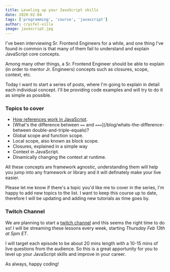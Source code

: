 ```yaml
---
title: Leveling up your JavaScript skills
date: 2020-02-04
tags: ['programming', 'course', 'javascript']
author: crysfel-villa
image: javascript.jpg
---
```

I've been interviewing Sr. Frontend Engineers for a while, and one thing I've found in common is that many of them fail to understand and explain JavaScript core concepts.

Among many other things, a Sr. Frontend Engineer should be able to explain (in order to mentor Jr. Engineers) concepts such as closures, scope, context, etc. 

Today I want to start a series of posts, where I'm going to explain in detail each individual concept. I'll be providing code examples and will try to do it as simple as possible.

### Topics to cover

- [How references work in JavaScript](/blog/how-references-work-in-javascript).
- [What's the difference between `==` and `===`](/blog/whats-the-difference-between double-and-triple-equals)?
- Global scope and function scope.
- Local scope, also known as block scope.
- Closures, explained in a simple way
- Context in JavaScript.
- Dinamically changing the context at runtime.

All these concepts are framework agnostic, understanding them will help you jump into any framework or library and it will definately make your live easier.

Please let me know if there's a topic you'd like me to cover in the series, I'm happy to add new topics to the list. I want to keep this course up to date, therefore I will be updating and adding new tutorials as time goes by.

### Twitch Channel
We are planning to start a [twitch channel]( https://www.twitch.tv/codingcoach/) and this seems the right time to do so! I will be streaming these lessons every week, starting *Thursday Feb 13th at 5pm ET*.

I will target each episode to be about 20 mins length with a 10-15 mins of live questions from the audience. So this is a great apportunity for you to level up your JavaScript skills and improve in your career.

As always, happy coding!